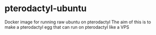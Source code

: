 # pterodactyl-ubuntu
Docker image for running raw ubuntu on pterodactyl
The aim of this is to make a pterodactyl egg that can run on pterodactyl like a VPS
